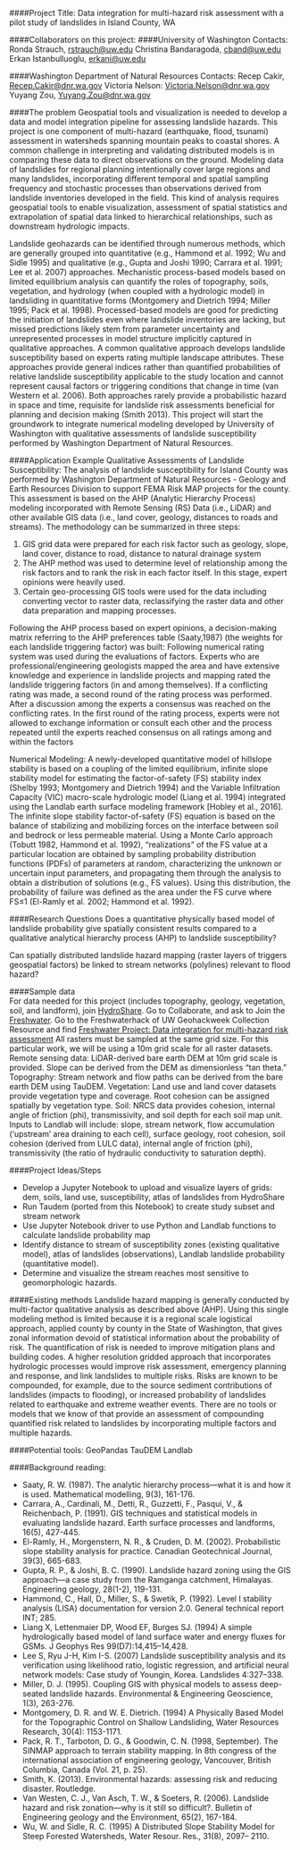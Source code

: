 ####Project Title: Data integration for multi-hazard risk assessment with a pilot study of landslides in Island County, WA

####Collaborators on this project:
####University of Washington Contacts: 
Ronda Strauch, rstrauch@uw.edu
Christina Bandaragoda, cband@uw.edu
Erkan Istanbulluoglu, erkani@uw.edu

####Washington Department of Natural Resources Contacts: 
Recep Cakir, Recep.Cakir@dnr.wa.gov 
Victoria Nelson: Victoria.Nelson@dnr.wa.gov
Yuyang Zou, Yuyang.Zou@dnr.wa.gov

####The problem
Geospatial tools and visualization is needed to develop a data and model integration pipeline for assessing landslide hazards.  This project is one component of multi-hazard (earthquake, flood, tsunami) assessment in watersheds spanning mountain peaks to coastal shores.  A common challenge in interpreting and validating distributed models is in comparing these data to direct observations on the ground. Modeling data of landslides for regional planning intentionally cover large regions and many landslides, incorporating different temporal and spatial sampling frequency and stochastic processes than observations derived from landslide inventories developed in the field. This kind of analysis requires geospatial tools to enable visualization, assessment of spatial statistics and extrapolation of spatial data linked to hierarchical relationships, such as downstream hydrologic impacts.  

Landslide geohazards can be identified through numerous methods, which are generally grouped into quantitative (e.g., Hammond et al. 1992; Wu and Sidle 1995) and qualitative (e.g., Gupta and Joshi 1990; Carrara et al. 1991; Lee et al. 2007) approaches. Mechanistic process-based models based on limited equilibrium analysis can quantify the roles of topography, soils, vegetation, and hydrology (when coupled with a hydrologic model) in landsliding in quantitative forms (Montgomery and Dietrich 1994; Miller 1995; Pack et al. 1998).  Processed-based models are good for predicting the initiation of landslides even where landslide inventories are lacking, but missed predictions likely stem from parameter uncertainty and unrepresented processes in model structure implicitly captured in qualitative approaches. A common qualitative approach develops landslide susceptibility based on experts rating multiple landscape attributes.  These approaches provide general indices rather than quantified probabilities of relative landslide susceptibility applicable to the study location and cannot represent causal factors or triggering conditions that change in time (van Western et al. 2006). Both approaches rarely provide a probabilistic hazard in space and time, requisite for landslide risk assessments beneficial for planning and decision making (Smith 2013).  This project will start the groundwork to integrate numerical modeling developed by University of Washington  with qualitative assessments of landslide susceptibility performed by Washington Department of Natural Resources. 

####Application Example
Qualitative Assessments of Landslide Susceptibility: The analysis of landslide susceptibility for Island County was performed by Washington Department of Natural Resources - Geology and Earth Resources Division to support FEMA Risk MAP projects for the county.  This assessment is based on the AHP (Analytic Hierarchy Process) modeling incorporated with Remote Sensing (RS) Data (i.e., LiDAR) and other available GIS data (i.e., land cover, geology, distances to roads and streams). The methodology can be summarized in three steps:
1)	GIS grid data were prepared for each risk factor such as geology, slope, land cover, distance to road, distance to natural drainage system
2)	The AHP method was used to determine level of relationship among the risk factors and to rank the risk in each factor itself. In this stage, expert opinions were heavily used.
3)	Certain geo-processing GIS tools were used for the data including converting vector to raster data, reclassifying the raster data and other data preparation and mapping processes.	

Following the AHP process based on expert opinions, a decision-making matrix referring to the AHP preferences table (Saaty,1987) (the weights for each landslide triggering factor) was built: Following numerical rating system was used during the evaluations of factors. Experts who are professional/engineering geologists mapped the area and have extensive knowledge and experience in landslide projects and mapping rated the landslide triggering factors (in and among themselves). If a conflicting rating was made, a second round of the rating process was performed. After a discussion among the experts a consensus was reached on the conflicting rates. In the first round of the rating process, experts were not allowed to exchange information or consult each other and the process repeated until the experts reached consensus on all ratings among and within the factors

Numerical Modeling:  A newly-developed quantitative model of hillslope stability is based on a coupling of the limited equilibrium,  infinite slope stability model for estimating the factor-of-safety (FS) stability index (Shelby 1993; Montgomery and Dietrich 1994) and the Variable Infiltration Capacity (VIC) macro-scale hydrologic model (Liang et al. 1994) integrated using the Landlab earth surface modeling framework [Hobley et al., 2016].   The infinite slope stability factor-of-safety (FS) equation is based on the balance of stabilizing and mobilizing forces on the interface between soil and bedrock or less permeable material. Using a Monte Carlo approach (Tobutt 1982, Hammond et al. 1992), “realizations” of the FS value at a particular location are obtained by sampling probability distribution functions (PDFs) of parameters at random, characterizing the unknown or uncertain input parameters, and propagating them through the analysis to obtain a distribution of solutions (e.g., FS values).  Using this distribution, the probability of failure was defined as the area under the FS curve where FS≤1 (El-Ramly et al. 2002; Hammond et al. 1992).

####Research Questions
Does a quantitative physically based model of landslide probability give spatially consistent results compared  to a qualitative analytical hierarchy process (AHP) to landslide susceptibility?  

Can spatially distributed landslide hazard mapping (raster layers of triggers geospatial factors) be linked to stream networks (polylines) relevant to flood hazard?

####Sample data   
For data needed for this project (includes topography, geology, vegetation, soil, and landform), join [HydroShare](www.hydroshare.org). Go to Collaborate, and ask to Join the [Freshwater](https://www.hydroshare.org/group/14). Go to the Freshwaterhack of UW Geohackweek Collection Resource and find [Freshwater Project: Data integration for multi-hazard risk assessment](https://www.hydroshare.org/resource/ea41dd1b1239478aae68b7ecebc7d93f/)
All rasters must be sampled at the same grid size. For this particular work, we will be using a 10m grid scale for all raster datasets.
Remote sensing data: LiDAR-derived bare earth DEM at 10m grid scale is provided. Slope can be derived from the DEM as dimensionless “tan theta.” 
Topography: Stream network and flow paths can be derived from the bare earth DEM using TauDEM.
Vegetation: Land use and land cover datasets provide vegetation type and coverage. Root cohesion can be assigned spatially by vegetation type. 
Soil: NRCS data provides cohesion, internal angle of friction (phi), transmissivity, and soil depth for each soil map unit. 
Inputs to Landlab will include: slope, stream network, flow accumulation (‘upstream’ area draining to each cell), surface geology, root cohesion, soil cohesion (derived from LULC data), internal angle of friction (phi), transmissivity (the ratio of hydraulic conductivity to saturation depth). 

####Project Ideas/Steps
* Develop a Jupyter Notebook to upload and visualize layers of grids: dem, soils, land use, susceptibility, atlas of landslides from HydroShare
* Run Taudem (ported from this Notebook) to create study subset and stream network
* Use Jupyter Notebook driver to use Python and Landlab functions to calculate landslide probability map   
* Identify distance to stream of susceptibility zones (existing qualitative model), atlas of landslides (observations), Landlab landslide probability (quantitative model).
* Determine and visualize the stream reaches most sensitive to geomorphologic hazards.

####Existing methods
Landslide hazard mapping is generally conducted by multi-factor qualitative analysis as described above (AHP).  Using this single modeling method is limited because it is a regional scale logistical approach, applied county by county in the State of Washington, that gives zonal information devoid of statistical information about the probability of risk. The quantification of risk is needed to improve mitigation plans and building codes.  A higher resolution gridded approach  that incorporates hydrologic processes would improve risk assessment, emergency planning and response, and link landslides to multiple risks.  Risks are known to be compounded, for example,  due to the source sediment contributions of landslides (impacts to flooding), or increased probability of landslides related to earthquake and extreme weather events.  There are no tools or models that we know of that provide an assessment of compounding quantified risk related to landslides by incorporating multiple factors and multiple hazards. 

####Potential tools:
GeoPandas
TauDEM
Landlab

####Background reading:
* Saaty, R. W. (1987). The analytic hierarchy process—what it is and how it is used. Mathematical modelling, 9(3), 161-176.
* Carrara, A., Cardinali, M., Detti, R., Guzzetti, F., Pasqui, V., & Reichenbach, P. (1991). GIS techniques and statistical models in evaluating landslide hazard. Earth surface processes and landforms, 16(5), 427-445.
* El-Ramly, H., Morgenstern, N. R., & Cruden, D. M. (2002). Probabilistic slope stability analysis for practice. Canadian Geotechnical Journal, 39(3), 665-683.
* Gupta, R. P., & Joshi, B. C. (1990). Landslide hazard zoning using the GIS approach—a case study from the Ramganga catchment, Himalayas. Engineering geology, 28(1-2), 119-131.
* Hammond, C., Hall, D., Miller, S., & Swetik, P. (1992). Level I stability analysis (LISA) documentation for version 2.0. General technical report INT; 285.
* Liang X, Lettenmaier DP, Wood EF, Burges SJ. (1994) A simple hydrologically based model of land surface water and energy fluxes for GSMs. J Geophys Res 99(D7):14,415–14,428.
* Lee S, Ryu J-H, Kim I-S. (2007) Landslide susceptibility analysis and its verification using likelihood ratio, logistic regression, and artificial neural network models: Case study of Youngin, Korea. Landslides 4:327–338. 
* Miller, D. J. (1995). Coupling GIS with physical models to assess deep-seated landslide hazards. Environmental & Engineering Geoscience, 1(3), 263-276.
* Montgomery, D. R. and W. E. Dietrich. (1994) A Physically Based Model for the Topographic Control on Shallow Landsliding, Water Resources Research, 30(4): 1153-1171.
* Pack, R. T., Tarboton, D. G., & Goodwin, C. N. (1998, September). The SINMAP approach to terrain stability mapping. In 8th congress of the international association of engineering geology, Vancouver, British Columbia, Canada (Vol. 21, p. 25).
* Smith, K. (2013). Environmental hazards: assessing risk and reducing disaster. Routledge.
* Van Westen, C. J., Van Asch, T. W., & Soeters, R. (2006). Landslide hazard and risk zonation—why is it still so difficult?. Bulletin of Engineering geology and the Environment, 65(2), 167-184.
* Wu, W. and Sidle, R. C. (1995) A Distributed Slope Stability Model for Steep Forested Watersheds, Water Resour. Res., 31(8), 2097– 2110.



